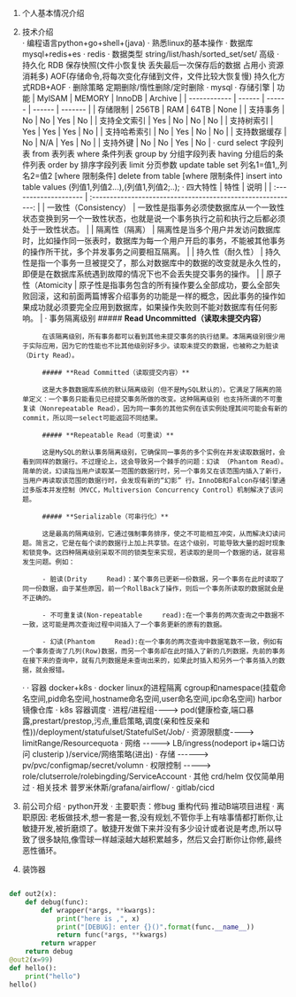 1. 个人基本情况介绍
2. 技术介绍  
   · 编程语言python+go+shell+(java)
   · 熟悉linux的基本操作
   · 数据库 mysql+redis+es
     · redis
       · 数据类型 string/list/hash/sorted_set/set/ 高级
       · 持久化 RDB 保存快照(文件小恢复快 丢失最后一次保存后的数据 占用小 资源消耗多) AOF(存储命令,将每次变化存储到文件，文件比较大恢复慢)   持久化方式RDB+AOF
       · 删除策略  定期删除/惰性删除/定时删除
     · mysql
       · 存储引擎
            | 功能         | MylSAM | MEMORY | InnoDB | Archive |
            | ------------ | ------ | ------ | ------ | ------- |
            | 存储限制     | 256TB  | RAM    | 64TB   | None    |
            | 支持事务     | No     | No     | Yes    | No      |
            | 支持全文索引 | Yes    | No     | No     | No      |
            | 支持树索引   | Yes    | Yes    | Yes    | No      |
            | 支持哈希索引 | No     | Yes    | No     | No      |
            | 支持数据缓存 | No     | N/A    | Yes    | No      |
            | 支持外键     | No     | No     | Yes    | No      |
       · curd
            select 字段列表 from 表列表 where 条件列表 group by 分组字段列表  having 分组后的条件列表  order by 排序字段列表  limit 分页参数
            update table set 列名1=值1,,列名2=值2 [where 限制条件]
            delete from table [where 限制条件]
            insert into table values (列值1,列值2...),(列值1,列值2;..);
       · 四大特性
            | 特性                  |                             说明                             |
            | :-------------------- | :----------------------------------------------------------: |
            | 一致性（Consistency） | 一致性是指事务必须使数据库从一个一致性状态变换到另一个一致性状态，也就是说一个事务执行之前和执行之后都必须处于一致性状态。 |
            | 隔离性（隔离）        | 隔离性是当多个用户并发访问数据库时，比如操作同一张表时，数据库为每一个用户开启的事务，不能被其他事务的操作所干扰，多个并发事务之间要相互隔离。 |
            | 持久性（耐久性）      | 持久性是指一个事务一旦被提交了，那么对数据库中的数据的改变就是永久性的，即便是在数据库系统遇到故障的情况下也不会丢失提交事务的操作。 |
            | 原子性（Atomicity     | 原子性是指事务包含的所有操作要么全部成功，要么全部失败回滚，这和前面两篇博客介绍事务的功能是一样的概念，因此事务的操作如果成功就必须要完全应用到数据库，如果操作失败则不能对数据库有任何影响。 |
       · 事务隔离级别
            ##### **Read Uncommitted（读取未提交内容）**

            在该隔离级别，所有事务都可以看到其他未提交事务的执行结果。本隔离级别很少用于实际应用，因为它的性能也不比其他级别好多少。读取未提交的数据，也被称之为脏读（Dirty Read）。

            ##### **Read Committed（读取提交内容）**

            这是大多数数据库系统的默认隔离级别（但不是MySQL默认的）。它满足了隔离的简单定义：一个事务只能看见已经提交事务所做的改变。这种隔离级别 也支持所谓的不可重复读（Nonrepeatable Read），因为同一事务的其他实例在该实例处理其间可能会有新的commit，所以同一select可能返回不同结果。

            ##### **Repeatable Read（可重读）**

            这是MySQL的默认事务隔离级别，它确保同一事务的多个实例在并发读取数据时，会看到同样的数据行。不过理论上，这会导致另一个棘手的问题：幻读 （Phantom Read）。简单的说，幻读指当用户读取某一范围的数据行时，另一个事务又在该范围内插入了新行，当用户再读取该范围的数据行时，会发现有新的“幻影” 行。InnoDB和Falcon存储引擎通过多版本并发控制（MVCC，Multiversion Concurrency Control）机制解决了该问题。

            ##### **Serializable（可串行化）**

            这是最高的隔离级别，它通过强制事务排序，使之不可能相互冲突，从而解决幻读问题。简言之，它是在每个读的数据行上加上共享锁。在这个级别，可能导致大量的超时现象和锁竞争。这四种隔离级别采取不同的锁类型来实现，若读取的是同一个数据的话，就容易发生问题。例如：

            - 脏读(Drity     Read)：某个事务已更新一份数据，另一个事务在此时读取了同一份数据，由于某些原因，前一个RollBack了操作，则后一个事务所读取的数据就会是不正确的。

            - 不可重复读(Non-repeatable     read):在一个事务的两次查询之中数据不一致，这可能是两次查询过程中间插入了一个事务更新的原有的数据。

            - 幻读(Phantom     Read):在一个事务的两次查询中数据笔数不一致，例如有一个事务查询了几列(Row)数据，而另一个事务却在此时插入了新的几列数据，先前的事务在接下来的查询中，就有几列数据是未查询出来的，如果此时插入和另外一个事务插入的数据，就会报错。
     ·
   · 容器 docker+k8s
     · docker linux的进程隔离 cgroup和namespace(挂载命名空间,pid命名空间,hostname命名空间,user命名空间,ipc命名空间)  harbor镜像仓库
     · k8s 容器调度
       · 进程/进程组----> pod(健康检查,端口暴露,prestart/prestop,污点,重启策略,调度(亲和性反亲和性))/deployment/statufulset/StatefulSet/Job/
       · 资源限额度----> limitRange/Resourcequota
       · 网络    ----->  LB/ingress(nodeport ip+端口访问 clusterip )/service/网络策略(进出)
       · 存储    ------>   pv/pvc/configmap/secret/volumn
       · 权限控制  ----->   role/clutserrole/rolebingding/ServiceAccount
       · 其他 crd/helm 仅仅简单用过
       · 相关技术 普罗米休斯/grafana/airflow/
   · gitlab/cicd
3. 前公司介绍
    · python开发
    · 主要职责：修bug 重构代码 推动B端项目进程
    · 离职原因: 老板做技术,想一套是一套,没有规划,不管你手上有啥事情都打断你,让敏捷开发,被折磨烦了。敏捷开发做下来并没有多少设计或者说是考虑,所以导致了很多缺陷,像雪球一样越滚越大越积累越多，然后又会打断你让你修,最终恶性循环。
4. 装饰器

```python

def out2(x):
    def debug(func):
        def wrapper(*args, **kwargs):
            print("here is ,", x)
            print("[DEBUG]: enter {}()".format(func.__name__))
            return func(*args, **kwargs)
        return wrapper
    return debug
@out2(x=99)
def hello():
    print("hello")
hello()
```

